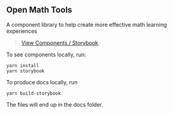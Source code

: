 ## Open Math Tools

A component library to help create more effective math learning experiences

> <a href="https://open-math-tools.netlify.app" target="_blank">View Components / Storybook</a>

To see components locally, run:

```
yarn install
yarn storybook
```

To produce docs locally, run

```
yarn build-storybook
```

The files will end up in the docs folder.
